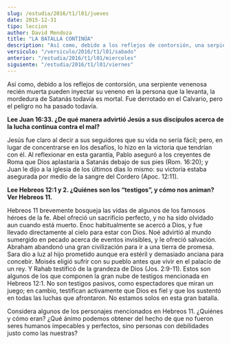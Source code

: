 ```yaml
---
slug: /estudia/2016/t1/l01/jueves
date: 2015-12-31
tipo: leccion
author: David Mendoza
title: "LA BATALLA CONTINÚA"
description: "Así como, debido a los reflejos de contorsión, una serpiente venenosa recién muerta pueden inyectar su veneno en la persona que la levanta, la mordedura de Satanás todavía es mortal. Fue derrotado en el Calvario, pero el peligro no ha pasado todavía."
versiculo: "/versiculo/2016/t1/l01/sabado"
anterior: "/estudia/2016/t1/l01/miercoles"
siguiente: "/estudia/2016/t1/l01/viernes"
---
```


Así como, debido a los reflejos de contorsión, una serpiente venenosa recién muerta pueden inyectar su veneno en la persona que la levanta, la mordedura de Satanás todavía es mortal. Fue derrotado en el Calvario, pero el peligro no ha pasado todavía.

**Lee Juan 16:33. ¿De qué manera advirtió Jesús a sus discípulos acerca de la lucha continua contra el mal?**

Jesús fue claro al decir a sus seguidores que su vida no sería fácil; pero, en lugar de concentrarse en los desafíos, lo hizo en la victoria que tendrían con él. Al reflexionar en esta garantía, Pablo aseguró a los creyentes de Roma que Dios aplastaría a Satanás debajo de sus pies (Rom. 16:20); y Juan le dijo a la iglesia de los últimos días lo mismo: su victoria estaba asegurada por medio de la sangre del Cordero (Apoc. 12:11).

**Lee Hebreos 12:1 y 2. ¿Quiénes son los “testigos”, y cómo nos animan? Ver Hebreos 11.**

Hebreos 11 brevemente bosqueja las vidas de algunos de los famosos héroes de la fe. Abel ofreció un sacrificio perfecto, y no ha sido olvidado aun cuando está muerto. Enoc habitualmente se acercó a Dios, y fue llevado directamente al cielo para estar con Dios. Noé advirtió al mundo sumergido en pecado acerca de eventos invisibles, y le ofreció salvación. Abraham abandonó una gran civilización para ir a una tierra de promesa. Sara dio a luz al hijo prometido aunque era estéril y demasiado anciana para concebir. Moisés eligió sufrir con su pueblo antes que vivir en el palacio de un rey. Y Rahab testificó de la grandeza de Dios (Jos. 2:9-11). Estos son algunos de los que componen la gran nube de testigos mencionada en Hebreos 12:1. No son testigos pasivos, como espectadores que miran un juego; en cambio, testifican activamente que Dios es fiel y que los sustentó en todas las luchas que afrontaron. No estamos solos en esta gran batalla.

Considera algunos de los personajes mencionados en Hebreos 11. ¿Quiénes y cómo eran? ¿Qué ánimo podemos obtener del hecho de que no fueron seres humanos impecables y perfectos, sino personas con debilidades justo como las nuestras?
